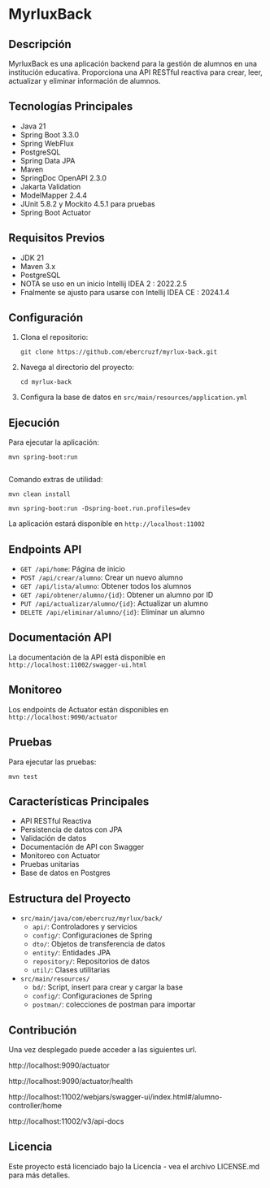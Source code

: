 # MyrluxBack

## Descripción
MyrluxBack es una aplicación backend para la gestión de alumnos en una institución educativa. Proporciona una API RESTful reactiva para crear, leer, actualizar y eliminar información de alumnos.

## Tecnologías Principales
- Java 21
- Spring Boot 3.3.0
- Spring WebFlux
- PostgreSQL
- Spring Data JPA
- Maven
- SpringDoc OpenAPI 2.3.0
- Jakarta Validation
- ModelMapper 2.4.4
- JUnit 5.8.2 y Mockito 4.5.1 para pruebas
- Spring Boot Actuator

## Requisitos Previos
- JDK 21
- Maven 3.x
- PostgreSQL
- NOTA se uso en un inicio Intellij IDEA 2 : 2022.2.5
- Fnalmente se ajusto para usarse con Intellij IDEA CE : 2024.1.4

## Configuración
1. Clona el repositorio:
   ```
   git clone https://github.com/ebercruzf/myrlux-back.git
   ```
2. Navega al directorio del proyecto:
   ```
   cd myrlux-back
   ```
3. Configura la base de datos en `src/main/resources/application.yml`

## Ejecución
Para ejecutar la aplicación:
```
mvn spring-boot:run


```
Comando extras de utilidad:

```
mvn clean install

mvn spring-boot:run -Dspring-boot.run.profiles=dev

```


La aplicación estará disponible en `http://localhost:11002`

## Endpoints API
- `GET /api/home`: Página de inicio
- `POST /api/crear/alumno`: Crear un nuevo alumno
- `GET /api/lista/alumno`: Obtener todos los alumnos
- `GET /api/obtener/alumno/{id}`: Obtener un alumno por ID
- `PUT /api/actualizar/alumno/{id}`: Actualizar un alumno
- `DELETE /api/eliminar/alumno/{id}`: Eliminar un alumno

## Documentación API
La documentación de la API está disponible en `http://localhost:11002/swagger-ui.html`

## Monitoreo
Los endpoints de Actuator están disponibles en `http://localhost:9090/actuator`

## Pruebas
Para ejecutar las pruebas:
```
mvn test
```

## Características Principales
- API RESTful Reactiva
- Persistencia de datos con JPA
- Validación de datos
- Documentación de API con Swagger
- Monitoreo con Actuator
- Pruebas unitarias
- Base de datos en Postgres

## Estructura del Proyecto
- `src/main/java/com/ebercruz/myrlux/back/`
    - `api/`: Controladores y servicios
    - `config/`: Configuraciones de Spring
    - `dto/`: Objetos de transferencia de datos
    - `entity/`: Entidades JPA
    - `repository/`: Repositorios de datos
    - `util/`: Clases utilitarias
- `src/main/resources/`
    - `bd/`: Script, insert para crear y cargar la base
    - `config/`: Configuraciones de Spring
    - `postman/`: colecciones de postman para importar 

## Contribución

Una vez desplegado puede acceder a las siguientes url.

http://localhost:9090/actuator

http://localhost:9090/actuator/health

http://localhost:11002/webjars/swagger-ui/index.html#/alumno-controller/home

http://localhost:11002/v3/api-docs

## Licencia
Este proyecto está licenciado bajo la Licencia  - vea el archivo LICENSE.md para más detalles.